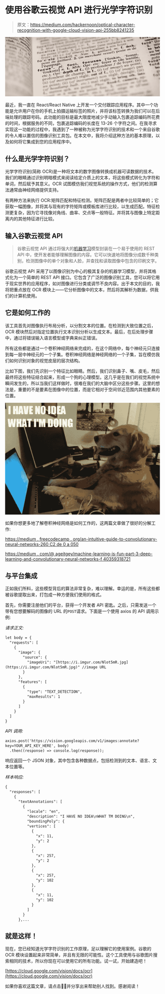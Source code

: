 # 使用谷歌云视觉 API 进行光学字符识别

> 原文：<https://medium.com/hackernoon/optical-character-recognition-with-google-cloud-vision-api-255bb8241235>

![](img/e533ed46048bfe36d5bbfaad98a39e1c.png)

最近，我一直在 React/React Native 上开发一个交付跟踪应用程序。其中一个功能是允许用户在你的手机上拍摄运输标签的照片，并将该标签转换为我们可以在后端处理的跟踪号码。此功能的目标是最大限度地减少手动输入包裹追踪编码所花费的时间，根据服务的不同，包裹追踪编码的长度在 13-26 个字符之间。在我寻求实现这一功能的过程中，我遇到了一种被称为光学字符识别的技术和一个来自谷歌的令人难以置信的图像识别工具包。在本文中，我将介绍这种方法的基本原理，以及如何将它集成到您的应用程序中。

## 什么是光学字符识别？

光学字符识别(简称 OCR)是一种将文本的数字图像转换成机器可读数据的技术。我们的眼睛通过识别明暗模式来阅读给定介质上的文本，将这些模式转化为字符和单词，然后赋予其意义。OCR 试图模仿我们视觉系统的操作方式，他们的检测算法通常由神经网络提供支持。

有两种方法来执行 OCR:矩阵匹配和特征检测。矩阵匹配是两者中比较简单的；它获取一幅图像，并将其与现有的字符矩阵或模板库进行比较，以生成匹配。特征检测更复杂，因为它寻找像对角线、曲率、交点等一般特征。并将其与图像上特定距离内的其他特征进行比较。

## 输入谷歌云视觉 API

> 谷歌云视觉 API 通过将强大的[机器学习](https://hackernoon.com/tagged/machine-learning)模型封装在一个易于使用的 REST API 中，使开发者能够理解图像的内容。它可以快速地将图像分成数千种类别，检测图像中的单个对象和人脸，并查找和读取图像中包含的印刷文字。

谷歌云视觉 API 采用了以图像识别为中心的极其复杂的机器学习模型，并将其格式化为一个简单的 REST API 接口。它包含了广泛的图像识别工具，您可以将它用于现实世界的应用程序，如对图像进行分类或调节不良内容。出于本文的目的，我将把重点放在 OCR 模块上——它分析图像中的文本，然后将其解析为数据，供我们的计算机使用。

## 它是如何工作的

该工具首先对图像执行布局分析，以分割文本的位置。在检测到大致位置之后，OCR 模块然后对指定位置执行文本识别分析以生成文本。最后，在后处理步骤中，通过将错误输入语言模型或字典来纠正错误。

所有这些都是通过一个卷积神经网络来完成的，在这个网络中，每个神经元只连接到每一层中神经元的一个子集。卷积神经网络是神经网络的一个子集，旨在模仿我们如何识别对象的视觉皮层的层次结构。

比如下图，我们先识别一个特征比如眼睛。然后，我们识别鼻子、嘴、皮毛，然后最终将这些特征结合起来，形成一个狗的心理模型。这几乎是在我们的视觉系统中瞬间发生的，所以当我们这样做时，很难在我们的大脑中区分这些步骤。这里的想法是，重要的不是要素在图像中的位置，而是它相对于空间邻近范围内其他要素的位置。

![](img/4c1854152d199d21c7f05085a3e1fdd2.png)

如果你想更多地了解卷积神经网络是如何工作的，这两篇文章做了很好的分解工作:

[https://medium . freecodecamp . org/an-intuitive-guide-to-convolutionary-neural-networks-260 C2 de 0 a 050](https://medium.freecodecamp.org/an-intuitive-guide-to-convolutional-neural-networks-260c2de0a050)

[https://medium . com/@ ageitgey/machine-learning-is-fun-part-3-deep-learning-and-convolutionary-neural-networks-f 40359318721](/@ageitgey/machine-learning-is-fun-part-3-deep-learning-and-convolutional-neural-networks-f40359318721)

## 与平台集成

正如我们所料，这些模型背后的算法非常复杂，难以理解。幸运的是，所有这些都被谷歌提取出来，打包成一种方便我们使用的格式。

首先，你需要注册他们的平台，获得一个开发者 API 密匙。之后，只需发送一个带有您想要解码的图像的 URL 的`POST`请求。下面是一个使用 axios 的 API 调用示例:

*请求正文:*

```
let body = {
  "requests": [
    {
      "image": {
        "source": {
          "imageUri": "[https://i.imgur.com/Nlot5mR.jpg](https://i.imgur.com/Nlot5mR.jpg)" //image URL
        }
      },
      "features": [
        {
          "type": "TEXT_DETECTION",
          "maxResults": 1
        }
      ]
    }
  ]
}
```

*API 调用:*

```
axios.post('https://vision.googleapis.com/v1/images:annotate?key=YOUR_API_KEY_HERE', body)
  .then((response) => console.log(response));
```

响应返回一个 JSON 对象，其中包含各种数据点，包括检测到的文本、语言、文本位置等。

*样本响应:*

```
{
  "responses": [
    {
      "textAnnotations": [
        {
          "locale": "en",
          "description": "I HAVE NO IDEA\nWHAT TM DOING\n",
          "boundingPoly": {
          "vertices": [
            {
              "x": 11,
              "y": 2
            },
            {
              "x": 257,
              "y": 2
            },
            {
              "x": 257,
              "y": 102
            },
            {
              "x": 11,
              "y": 102
            }
          ]
        }
      },...
```

## 就是这样！

现在，您已经知道光学字符识别的工作原理，足以理解它的使用案例。谷歌的 OCR 模块设置起来非常简单，并且有无限的可能性。这个工具使用与谷歌图片搜索相同的技术，所以你现在可以使用它的所有功能。试一试，开始建造吧！

[https://cloud.google.com/vision/docs/ocr](https://cloud.google.com/vision/docs/ocr)

如果你喜欢这篇文章，请点击👏🏻并分享出来帮助别人找到。感谢阅读！